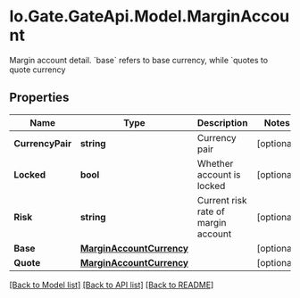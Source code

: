 
# Io.Gate.GateApi.Model.MarginAccount

Margin account detail. &#x60;base&#x60; refers to base currency, while &#x60;quotes to quote currency

## Properties

Name | Type | Description | Notes
------------ | ------------- | ------------- | -------------
**CurrencyPair** | **string** | Currency pair | [optional] 
**Locked** | **bool** | Whether account is locked | [optional] 
**Risk** | **string** | Current risk rate of margin account | [optional] 
**Base** | [**MarginAccountCurrency**](MarginAccountCurrency.md) |  | [optional] 
**Quote** | [**MarginAccountCurrency**](MarginAccountCurrency.md) |  | [optional] 

[[Back to Model list]](../README.md#documentation-for-models)
[[Back to API list]](../README.md#documentation-for-api-endpoints)
[[Back to README]](../README.md)
